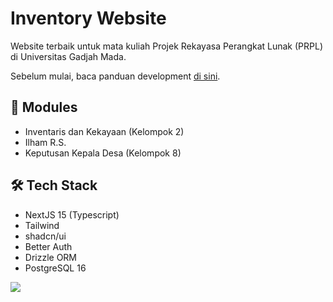 # Inventory Website

Website terbaik untuk mata kuliah Projek Rekayasa Perangkat Lunak (PRPL) di Universitas Gadjah Mada.

Sebelum mulai, baca panduan development [di sini](./docs/development.md).

## 🚀 Modules

- Inventaris dan Kekayaan (Kelompok 2)
- Ilham R.S.
- Keputusan Kepala Desa (Kelompok 8)

## 🛠️ Tech Stack

- NextJS 15 (Typescript)
- Tailwind
- shadcn/ui
- Better Auth
- Drizzle ORM
- PostgreSQL 16

<a href="https://github.com/sultandevin/desa/graphs/contributors">
  <img src="https://contrib.rocks/image?repo=sultandevin/desa" />

</a>
